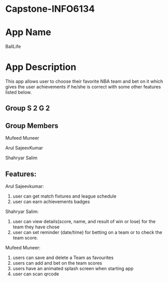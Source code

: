 # Capstone-INFO6134

# App Name

BallLife

# App Description

This app allows user to choose their favorite NBA team and bet on it which gives the user achievements if he/she is correct with some other features listed below.

## Group S 2 G 2

## Group Members

Mufeed Muneer

Arul SajeevKumar

Shahryar Salim

## Features:

Arul Sajeevkumar:
1. user can get match fixtures and league schedule
2. user can earn achievements badges

Shahryar Salim: 
1. ⁠⁠user can view details(score, name, and result of win or lose) for the team they have chose
2. user can set reminder (date/time) for betting on a team or to check the team score.

Mufeed Muneer:  
1. users can save and delete a Team as favourites
2. users can add and bet on the team scores
3. ⁠users have an animated splash screen when starting app
4. ⁠user can scan qrcode
